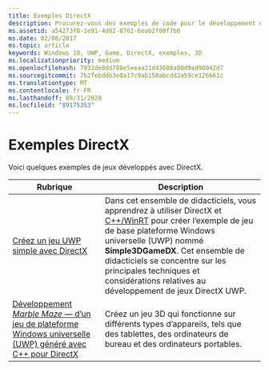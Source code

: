 ```yaml
---
title: Exemples DirectX
description: Procurez-vous des exemples de code pour le développement d’un jeu DirectX 3D de base et un jeu qui fonctionne sur différents types d’appareils.
ms.assetid: a54273f8-1e91-4d02-8762-6eab2f00f7b0
ms.date: 02/08/2017
ms.topic: article
keywords: Windows 10, UWP, Game, DirectX, exemples, 3D
ms.localizationpriority: medium
ms.openlocfilehash: 7932de8dd788e5eeaa21d43608a80d9ad90042d7
ms.sourcegitcommit: 7b2febddb3e8a17c9ab158abcdd2a59ce126661c
ms.translationtype: MT
ms.contentlocale: fr-FR
ms.lasthandoff: 08/31/2020
ms.locfileid: "89175353"
---
```

# <a name="directx-samples"></a>Exemples DirectX

Voici quelques exemples de jeux développés avec DirectX.

|Rubrique|Description|
|-|-|
|[Créez un jeu UWP simple avec DirectX](tutorial--create-your-first-uwp-directx-game.md)|Dans cet ensemble de didacticiels, vous apprendrez à utiliser DirectX et [C++/WinRT](../cpp-and-winrt-apis/index.md) pour créer l’exemple de jeu de base plateforme Windows universelle (UWP) nommé **Simple3DGameDX**. Cet ensemble de didacticiels se concentre sur les principales techniques et considérations relatives au développement de jeux DirectX UWP.|
|[Développement *Marble Maze* &mdash; d’un jeu de plateforme Windows universelle (UWP) généré avec C++ pour DirectX](developing-marble-maze-a-windows-store-game-in-cpp-and-directx.md)|Créez un jeu 3D qui fonctionne sur différents types d’appareils, tels que des tablettes, des ordinateurs de bureau et des ordinateurs portables.|